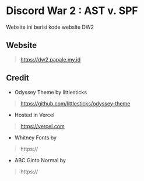 # Discord War 2 : AST v. SPF
Website ini berisi kode website DW2

## Website
> https://dw2.papale.my.id

## Credit
- Odyssey Theme by littlesticks
> https://github.com/littlesticks/odyssey-theme

- Hosted in Vercel
> https://vercel.com

- Whitney Fonts by
> https://

- ABC Ginto Normal by
> https://

